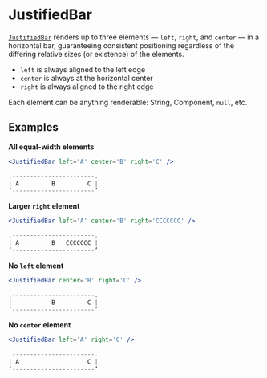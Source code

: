 # JustifiedBar

[`JustifiedBar`](/src/components/JustifiedBar/index.js) renders up to three elements — `left`, `right`, and `center` — in a horizontal bar, guaranteeing consistent positioning regardless of the differing relative sizes (or existence) of the elements.

- `left` is always aligned to the left edge
- `center` is always at the horizontal center
- `right` is always aligned to the right edge

Each element can be anything renderable: String, Component, `null`, etc.

## Examples

**All equal-width elements**

```jsx
<JustifiedBar left='A' center='B' right='C' />

.-----------------------.
| A         B         C |
‘-----------------------’
```

**Larger `right` element**

```jsx
<JustifiedBar left='A' center='B' right='CCCCCCC' />

.-----------------------.
| A         B   CCCCCCC |
‘-----------------------’
```

**No `left` element**

```jsx
<JustifiedBar center='B' right='C' />

.-----------------------.
|           B         C |
‘-----------------------’
```

**No `center` element**

```jsx
<JustifiedBar left='A' right='C' />

.-----------------------.
| A                   C |
‘-----------------------’
```
